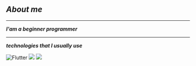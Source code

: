 ## ___About me___

-------


___I'am a beginner programmer___



--------

___technologies that I usually use___


![Flutter](https://img.shields.io/badge/-Flutter-090909?style=for-the-badge&logo=flutter&logoColor=47C5FB)
<img src="https://img.shields.io/badge/HTML-black?style=for-the-badge&logo=html5&logoColor=red"/>
<img src="https://img.shields.io/badge/Css-black?style=for-the-badge&logo=css3&logoColor=blue"/>

